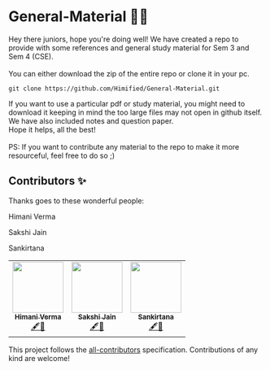 # General-Material 🧑‍🎓

Hey there juniors, hope you're doing well! We have created a repo to provide with some references and general study material for Sem 3 and Sem 4 (CSE).<br><br>
You can either download the zip of the entire repo or clone it in your pc.
```
git clone https://github.com/Himified/General-Material.git
```
If you want to use a particular pdf or study material, you might need to download it keeping in mind the too large files may not open in github itself. We have also included notes and question paper.<br>
Hope it helps, all the best!<br><br>
PS: If you want to contribute any material to the repo to make it more resourceful, feel free to do so ;)

## Contributors ✨

Thanks goes to these wonderful people:

<!-- ALL-CONTRIBUTORS-LIST:START - Do not remove or modify this section -->
<!-- prettier-ignore-start -->
<!-- markdownlint-disable -->
<table>
  <tr>
 

Himani Verma
    <td align="center"><a href="https://github.com/Himified"><img src="https://avatars.githubusercontent.com/u/62880286?v=4?s=100" width="100px;" alt=""/><br /><sub><b>Himani Verma</b></sub></a><br /><a href="#content-Himified" title="Content">🖋🤔</a></td>
    
Sakshi Jain
    <td align="center"><a href="https://github.com/sakshijain009"><img src="https://avatars.githubusercontent.com/u/62885857?v=4?s=100" width="100px;" alt=""/><br /><sub><b>Sakshi Jain</b></sub></a><br /><a href="#ideas-sakshijain009" title="Ideas, Planning, & Feedback">🖋🤔</a></td>
    
 Sankirtana
    <td align="center"><a href="https://twitter.com/Sankirtana212"><img src="https://avatars.githubusercontent.com/u/59257797?v=4?s=100" width="100px;" alt=""/><br /><sub><b>Sankirtana</b></sub></a><br /><a href="#content-geek-2002" title="Content">🖋🤔</a></td>



  </tr>
</table>

<!-- markdownlint-restore -->
<!-- prettier-ignore-end -->

<!-- ALL-CONTRIBUTORS-LIST:END -->

This project follows the [all-contributors](https://github.com/all-contributors/all-contributors) specification. Contributions of any kind are welcome!
